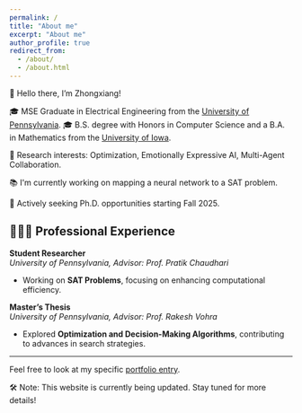 ```yaml
---
permalink: /
title: "About me"
excerpt: "About me"
author_profile: true
redirect_from: 
  - /about/
  - /about.html
---
```

👋 Hello there, I’m Zhongxiang!

🎓 MSE Graduate in Electrical Engineering from the [University of Pennsylvania](https://www.upenn.edu/).
🎓 B.S. degree with Honors in Computer Science and a B.A. in Mathematics from the [University of Iowa](https://uiowa.edu/).

🔬 Research interests: Optimization, Emotionally Expressive AI, Multi-Agent Collaboration.

📚 I'm currently working on mapping a neural network to a SAT problem.

🎯 Actively seeking Ph.D. opportunities starting Fall 2025.

## 👨🏻‍🔬 Professional Experience
**Student Researcher**  
*University of Pennsylvania, Advisor: Prof. Pratik Chaudhari*  
- Working on **SAT Problems**, focusing on enhancing computational efficiency.

**Master’s Thesis**  
*University of Pennsylvania, Advisor: Prof. Rakesh Vohra*  
- Explored **Optimization and Decision-Making Algorithms**, contributing to advances in search strategies.



---
Feel free to look at my specific [portfolio entry](https://frunkyzhong.github.io/portfolio/).

🛠️ Note: This website is currently being updated. Stay tuned for more details!
